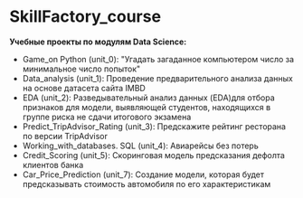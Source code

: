 # SkillFactory_course
**Учебные проекты по модулям Data Science:**
* Game_on Python (unit_0): "Угадать загаданное компьютером число за минимальное число попыток"
* Data_analysis (unit_1): Проведение предварительного анализа данных на основе датасета сайта IMBD
* EDA (unit_2): Разведывательный анализ данных (EDA)для отбора признаков для модели, выявляющей студентов, находящихся в группе риска не сдачи итогового экзамена
* Predict_TripAdvisor_Rating (unit_3): Предскажите рейтинг ресторана по версии TripAdvisor
* Working_with_databases. SQL (unit_4): Авиарейсы без потерь
* Credit_Scoring (unit_5): Скоринговая модель предсказания дефолта клиентов банка
* Car_Price_Prediction (unit_7): Создание модели, которая будет предсказывать стоимость автомобиля по его характеристикам
